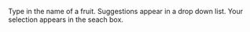 Type in the name of a fruit.  Suggestions appear in a drop down list. Your selection appears in the seach box.
